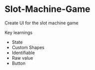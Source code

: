 # Slot-Machine-Game

Create UI for the slot machine game

Key learnings
- State
- Custom Shapes
- Identifiable
- Raw value
- Button
